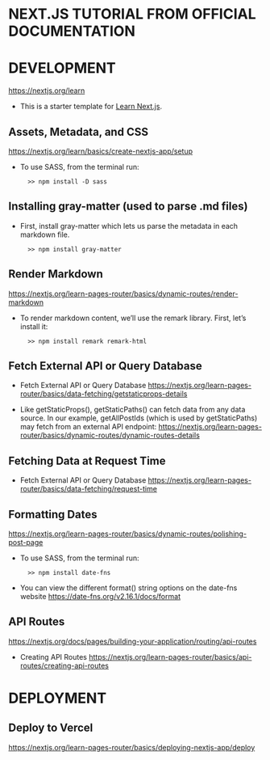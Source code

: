 # NEXT.JS TUTORIAL FROM OFFICIAL DOCUMENTATION

# DEVELOPMENT

https://nextjs.org/learn

<!--
    To preview .md files on VSCode:
    1. Install Markdown Preview Enhanced
    2. cmd + shift + v -> To launch
 -->

- This is a starter template for [Learn Next.js](https://nextjs.org/learn).

## Assets, Metadata, and CSS

https://nextjs.org/learn/basics/create-nextjs-app/setup

- To use SASS, from the terminal run:

        >> npm install -D sass

## Installing gray-matter (used to parse .md files)

- First, install gray-matter which lets us parse the metadata in each markdown file.

        >> npm install gray-matter

## Render Markdown

https://nextjs.org/learn-pages-router/basics/dynamic-routes/render-markdown

- To render markdown content, we’ll use the remark library. First, let’s install it:

        >> npm install remark remark-html

## Fetch External API or Query Database

- Fetch External API or Query Database
  https://nextjs.org/learn-pages-router/basics/data-fetching/getstaticprops-details

- Like getStaticProps(), getStaticPaths() can fetch data from any data source. In our example, getAllPostIds
  (which is used by getStaticPaths) may fetch from an external API endpoint:
  https://nextjs.org/learn-pages-router/basics/dynamic-routes/dynamic-routes-details

## Fetching Data at Request Time

- Fetch External API or Query Database
  https://nextjs.org/learn-pages-router/basics/data-fetching/request-time

## Formatting Dates

https://nextjs.org/learn-pages-router/basics/dynamic-routes/polishing-post-page

- To use SASS, from the terminal run:

        >> npm install date-fns

- You can view the different format() string options on the date-fns website
  https://date-fns.org/v2.16.1/docs/format

## API Routes

https://nextjs.org/docs/pages/building-your-application/routing/api-routes

- Creating API Routes
  https://nextjs.org/learn-pages-router/basics/api-routes/creating-api-routes

# DEPLOYMENT

## Deploy to Vercel

https://nextjs.org/learn-pages-router/basics/deploying-nextjs-app/deploy
